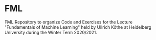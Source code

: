 # FML
FML Repository to organize Code and Exercises for the Lecture "Fundamentals of Machine Learning" held by Ullrich Köthe at Heidelberg University during the Winter Term 2020/2021.
